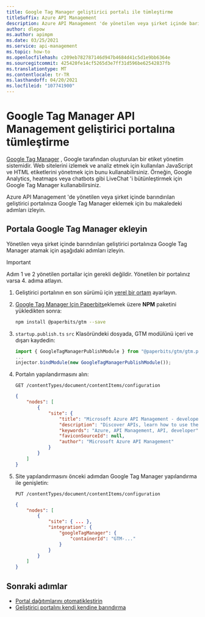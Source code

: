 ```yaml
---
title: Google Tag Manager geliştirici portalı ile tümleştirme
titleSuffix: Azure API Management
description: Azure API Management 'de yönetilen veya şirket içinde barındırılan geliştirici portalınıza Google Tag Manager nasıl ekleyeceğinizi öğrenin.
author: dlepow
ms.author: apimpm
ms.date: 03/25/2021
ms.service: api-management
ms.topic: how-to
ms.openlocfilehash: c209eb782787146d947b4684d41c5d1e9bb6364e
ms.sourcegitcommit: 425420fe14cf5265d3e7ff31d596be62542837fb
ms.translationtype: MT
ms.contentlocale: tr-TR
ms.lasthandoff: 04/20/2021
ms.locfileid: "107741900"
---
```

# <a name="integrate-google-tag-manager-to-api-management-developer-portal"></a>Google Tag Manager API Management geliştirici portalına tümleştirme

[Google Tag Manager](https://developers.google.com/tag-manager) , Google tarafından oluşturulan bir etiket yönetim sistemidir. Web sitelerini izlemek ve analiz etmek için kullanılan JavaScript ve HTML etiketlerini yönetmek için bunu kullanabilirsiniz. Örneğin, Google Analytics, heatmaps veya chatbots gibi LiveChat 'i bütünleştirmek için Google Tag Manager kullanabilirsiniz.

Azure API Management 'de yönetilen veya şirket içinde barındırılan geliştirici portalınıza Google Tag Manager eklemek için bu makaledeki adımları izleyin.

## <a name="add-google-tag-manager-to-your-portal"></a>Portala Google Tag Manager ekleyin

Yönetilen veya şirket içinde barındırılan geliştirici portalınıza Google Tag Manager atamak için aşağıdaki adımları izleyin.

> [!IMPORTANT]
> Adım 1 ve 2 yönetilen portallar için gerekli değildir. Yönetilen bir portalınız varsa 4. adıma atlayın.

1. Geliştirici portalının en son sürümü için [yerel bir ortam](developer-portal-self-host.md#step-1-set-up-local-environment) ayarlayın.

1. [Google Tag Manager Için Paperbits](https://github.com/paperbits/paperbits-gtm)eklemek üzere **NPM** paketini yükledikten sonra:

    ```sh
    npm install @paperbits/gtm --save
    ```

1. `startup.publish.ts` `src` Klasöründeki dosyada, GTM modülünü içeri ve dışarı kaydedin:

    ```typescript
    import { GoogleTagManagerPublishModule } from "@paperbits/gtm/gtm.publish.module";
    ...
    injector.bindModule(new GoogleTagManagerPublishModule());
    ```
1. Portalın yapılandırmasını alın:

    ```http
    GET /contentTypes/document/contentItems/configuration
    ```

    ```json
    {
        "nodes": [
            {
                "site": {
                    "title": "Microsoft Azure API Management - developer portal",
                    "description": "Discover APIs, learn how to use them, try them out interactively, and sign up to acquire keys.",
                    "keywords": "Azure, API Management, API, developer",
                    "faviconSourceId": null,
                    "author": "Microsoft Azure API Management"
                }
            }
        ]
    }
    ```

1. Site yapılandırmasını önceki adımdan Google Tag Manager yapılandırma ile genişletin:

    ```http
    PUT /contentTypes/document/contentItems/configuration
    ```

    ```json
    {
        "nodes": [
            {
                "site": { ... },
                "integration": {
                    "googleTagManager": {
                        "containerId": "GTM-..."
                    }
                }
            }
        ]
    }
    ```

## <a name="next-steps"></a>Sonraki adımlar

- [Portal dağıtımlarını otomatikleştirin](automate-portal-deployments.md)
- [Geliştirici portalını kendi kendine barındırma](developer-portal-self-host.md)